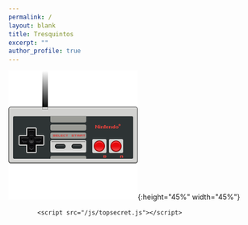 ```yaml
---
permalink: /
layout: blank
title: Tresquintos
excerpt: ""
author_profile: true
---
```



![konami](/images/nintendo.png){:height="45%" width="45%"}

            <script src="/js/topsecret.js"></script>

